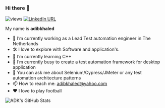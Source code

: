 ### Hi there 👋


![views](https://komarev.com/ghpvc/?username=adibkhaled&color=brightgreen)
[![LinkedIn URL](https://img.shields.io/static/v1?color=red&label=linkedin&logo=linkedin&logoColor=white&style=for-the-badge&message=Connect)](https://nl.linkedin.com/in/adib-bin-khaled-71493021)

My name is **adibkhaled** 

- 🔭 I’m currently working as a Lead Test automation engineer in The Netherlands
- 🛠 I love to explore with Software and application's.
- 🌱 I’m currently learning C++
- 👯 I’m currently busy to create a test automation framework for desktop application
- 💬 You can ask me about Selenium/Cypress/JMeter or any test automation architecture patterns
- 📫 How to reach me: adibkhaled@yahoo.com
- ❤️ I love to play football

![ADK's GitHub Stats](https://github-readme-stats.vercel.app/api?username=adibkhaled&show_icons=true&theme=dracula)
